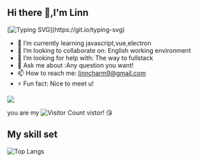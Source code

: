 ## Hi there 👋,I'm Linn
[![Typing SVG](https://readme-typing-svg.demolab.com?font=Fira+Code&pause=1000&color=3AB2FF&width=435&lines=Welecome+to+my+home+page%E2%98%80%EF%B8%8F;Practice+makes+perfect!)](https://git.io/typing-svg)
- 🌱 I’m currently learning javascript,vue,electron
- 👯 I’m looking to collaborate on: English working environment
- 🤔 I’m looking for help with: The way to fullstack
- 💬 Ask me about :Any question you want!
- 📫 How to reach me: [linncharm9@gmail.com](linncharm9@gmail.com)
- ⚡ Fun fact: Nice to meet u!

![](https://github-readme-stats.vercel.app/api?username=Linncharm&show_icons=true&theme=dracula)

you are my ![Visitor Count](https://profile-counter.glitch.me/Linncharm/count.svg) vistor! :kissing_heart:

## My skill set
![Top Langs](https://github-readme-stats.vercel.app/api/top-langs/?username=Linncharm&layout=compact&theme=tokyonight)
